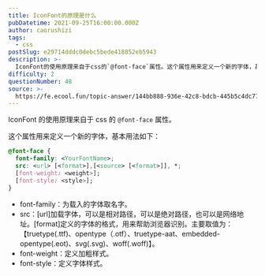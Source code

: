 ```yaml
---
title: IconFont的原理是什么
pubDatetime: 2021-09-25T16:00:00.000Z
author: caorushizi
tags:
  - css
postSlug: e29714dddc0debc5bede418852eb5943
description: >-
  IconFont的使用原理来自于css的`@font-face`属性。这个属性用来定义一个新的字体，基本用法如下：```css@font-face{font-family:<YourFontName>
difficulty: 2
questionNumber: 48
source: >-
  https://fe.ecool.fun/topic-answer/144bb888-936e-42c8-bdcb-445b5c4dc774?orderBy=updateTime&order=desc&tagId=11
---
```


IconFont 的使用原理来自于 css 的 `@font-face` 属性。

这个属性用来定义一个新的字体，基本用法如下：

```css
@font-face {
  font-family: <YourFontName>;
  src: <url> [<format>],[<source> [<format>]], *;
  [font-weight: <weight>];
  [font-style: <style>];
}
```

- font-family：为载入的字体取名字。
- src：\[url\]加载字体，可以是相对路径，可以是绝对路径，也可以是网络地址。\[format\]定义的字体的格式，用来帮助浏览器识别。主要取值为：【truetype(.ttf)、opentype（.otf）、truetype-aat、embedded-opentype(.eot)、svg(.svg)、woff(.woff)】。
- font-weight：定义加粗样式。
- font-style：定义字体样式。
